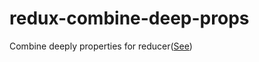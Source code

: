 # redux-combine-deep-props

Combine deeply properties for reducer([See](https://habrahabr.ru/post/335868/))
